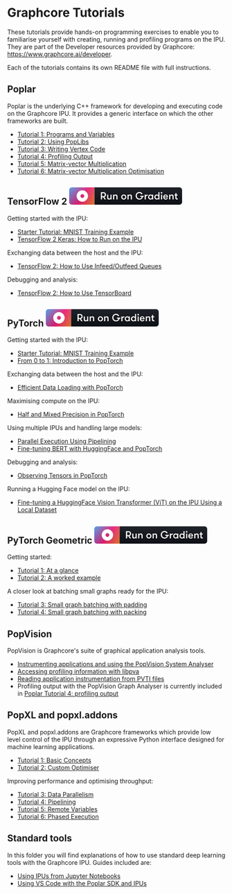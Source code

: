 <!-- Copyright (c) 2021 Graphcore Ltd. All rights reserved. -->
# Graphcore Tutorials

These tutorials provide hands-on programming exercises to enable you to
familiarise yourself with creating, running and profiling programs on the IPU.
They are part of the Developer resources provided by Graphcore:
<https://www.graphcore.ai/developer>.

Each of the tutorials contains its own README file with full instructions.

## Poplar

Poplar is the underlying C++ framework for developing and executing code on the Graphcore IPU.
It provides a generic interface on which the other frameworks are built.

- [Tutorial 1: Programs and Variables](poplar/tut1_variables)
- [Tutorial 2: Using PopLibs](poplar/tut2_operations)
- [Tutorial 3: Writing Vertex Code](poplar/tut3_vertices)
- [Tutorial 4: Profiling Output](poplar/tut4_profiling)
- [Tutorial 5: Matrix-vector Multiplication](poplar/tut5_matrix_vector)
- [Tutorial 6: Matrix-vector Multiplication Optimisation](poplar/tut6_matrix_vector_opt)

## TensorFlow 2 [![Gradient](../../gradient-badge.svg)](https://ipu.dev/3QA9C3e)

Getting started with the IPU:

- [Starter Tutorial: MNIST Training Example](../simple_applications/tensorflow2/mnist)
- [TensorFlow 2 Keras: How to Run on the IPU](tensorflow2/keras)

Exchanging data between the host and the IPU:

- [TensorFlow 2: How to Use Infeed/Outfeed Queues](tensorflow2/infeed_outfeed)

Debugging and analysis:

- [TensorFlow 2: How to Use TensorBoard](tensorflow2/tensorboard)

## PyTorch [![Gradient](../../gradient-badge.svg)](https://ipu.dev/3X896wa)

Getting started with the IPU:

- [Starter Tutorial: MNIST Training Example](../simple_applications/pytorch/mnist)
- [From 0 to 1: Introduction to PopTorch](pytorch/basics)

Exchanging data between the host and the IPU:

- [Efficient Data Loading with PopTorch](pytorch/efficient_data_loading)

Maximising compute on the IPU:

- [Half and Mixed Precision in PopTorch](pytorch/mixed_precision)

Using multiple IPUs and handling large models:

- [Parallel Execution Using Pipelining](pytorch/pipelining)
- [Fine-tuning BERT with HuggingFace and PopTorch](pytorch/finetuning_bert)

Debugging and analysis:

- [Observing Tensors in PopTorch](pytorch/observing_tensors)

Running a Hugging Face model on the IPU:

- [Fine-tuning a HuggingFace Vision Transformer (ViT) on the IPU Using a Local Dataset](pytorch/vit_model_training)

## PyTorch Geometric [![Gradient](../../gradient-badge.svg)](TODO)

Getting started:

- [Tutorial 1: At a glance](pytorch_geometric/1_at_a_glance)
- [Tutorial 2: A worked example](pytorch_geometric/2_a_worked_example)

A closer look at batching small graphs ready for the IPU:

- [Tutorial 3: Small graph batching with padding](pytorch_geometric/3_small_graph_batching_with_padding)
- [Tutorial 4: Small graph batching with packing](pytorch_geometric/3_small_graph_batching_with_packing)

## PopVision

PopVision is Graphcore's suite of graphical application analysis tools.

- [Instrumenting applications and using the PopVision System Analyser](popvision/system_analyser_instrumentation)
- [Accessing profiling information with libpva](popvision/libpva)
- [Reading application instrumentation from PVTI files](popvision/reading_pvti_files)
- Profiling output with the PopVision Graph Analyser is currently included in [Poplar Tutorial 4: profiling output](poplar/tut4_profiling)

## PopXL and popxl.addons

PopXL and popxl.addons are Graphcore frameworks which provide low level
control of the IPU through an expressive
Python interface designed for machine learning applications.

- [Tutorial 1: Basic Concepts](popxl/1_basic_concepts)
- [Tutorial 2: Custom Optimiser](popxl/2_custom_optimiser)

Improving performance and optimising throughput:

- [Tutorial 3: Data Parallelism](popxl/3_data_parallelism)
- [Tutorial 4: Pipelining](popxl/4_pipelining)
- [Tutorial 5: Remote Variables](popxl/5_remote_variables_and_rts)
- [Tutorial 6: Phased Execution](popxl/6_phased_execution)

## Standard tools

In this folder you will find explanations of how to use standard deep learning tools
with the Graphcore IPU. Guides included are:

- [Using IPUs from Jupyter Notebooks](standard_tools/using_jupyter)
- [Using VS Code with the Poplar SDK and IPUs](standard_tools/using_vscode)
